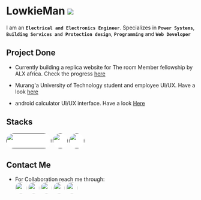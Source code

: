 # LowkieMan ![](https://komarev.com/ghpvc/?username=lowkieman&color=brightgreen)

I am an **`Electrical and Electronics Engineer`**. Specializes in **`Power Systems`**, **`Building Services and Protection design`**, **`Programming`** and **`Web Developer`**

## Project Done

- Currently building a replica website for The room Member fellowship by ALX africa. Check the progress [here](https://membertheroom.netlify.app)

- Murang'a University of Technology student and employee UI/UX. Have a look [here](https://mutportal.netlify.app)

- android calculator UI/UX interface. Have a look [Here](https://calonepointzero.netlify.app)

## Stacks
[<img src="https://shorturl.at/3x09e" style="width:120px; height:40px; border-radius:20px; background-color: white;">]()
[<img src="https://shorturl.at/XG6Vw" style="width:40px; height:40px; border-radius:40px; background-color: white;">]()
[<img src="https://shorturl.at/1cjM3" style="width:40px; height:40px; border-radius:40px; background-color: white;">]()

## Contact Me 
- For Collaboration reach me through: <br>
[<img src="https://th.bing.com/th/id/R.6f9a03bd4554e5454de1c79f4c91aadf?rik=0c%2fLPEw2uBblNg&pid=ImgRaw&r=0" style="width:30px; height:30px; border-radius:20px;">](https://www.linkedin.com/in/wilfredtinega)
[<img src="https://th.bing.com/th/id/R.9c06c3b1bd6cc9e2d9eebcfdf0975019?rik=7186LRxOyYbqFA&pid=ImgRaw&r=0" style="width:30px; height:30px; border-radius:50%;">](https://wa.me/254798732981)
[<img src="https://imagepng.org/wp-content/uploads/2017/11/telegram-icone-icon.png" style="width:30px; height:30px; border-radius:50%;">](https://facebook.com/tinegamamboleo)
[<img src="https://th.bing.com/th/id/R.83e3cc297106767114f2c060f7f5fcbb?rik=FkFOcs3CThcCJQ&pid=ImgRaw&r=0" style="width:30px; height:30px; border-radius:50%;">](https://facebook.com/tinegamamboleo)
[<img src="https://toppng.com/public/uploads/preview/twitter-x-new-logo-round-icon-png-11692480241tdbz6jparr.webp" style="width:30px; height:30px; border-radius:20px;">](https://x.com/tinegawilfred)

